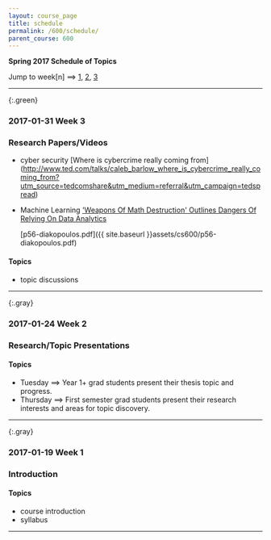 ```yaml
---
layout: course_page
title: schedule
permalink: /600/schedule/
parent_course: 600
---
```


**Spring 2017 Schedule of Topics**

Jump to week[n] ==> [1](#week-1), [2](#week-2), [3](#week-3)

---

{:.green}
### 2017-01-31 Week 3 

### Research Papers/Videos
* cyber security 
	[Where is cybercrime really coming from]
	(http://www.ted.com/talks/caleb_barlow_where_is_cybercrime_really_coming_from?utm_source=tedcomshare&utm_medium=referral&utm_campaign=tedspread)

* Machine Learning
	['Weapons Of Math Destruction' Outlines Dangers Of Relying On Data Analytics](http://www.npr.org/2016/09/12/493654950/weapons-of-math-destruction-outlines-dangers-of-relying-on-data-analytics
	)
	
	[p56-diakopoulos.pdf]({{ site.baseurl }}assets/cs600/p56-diakopoulos.pdf)

#### Topics
- topic discussions

---

{:.gray}
### 2017-01-24 Week 2 

### Research/Topic Presentations

#### Topics
- Tuesday ==> Year 1+ grad students present their thesis topic and progress.
- Thursday ==> First semester grad students present their research interests and areas for topic discovery.

---

{:.gray}
### 2017-01-19 Week 1 

### Introduction

#### Topics
- course introduction
- syllabus

---


